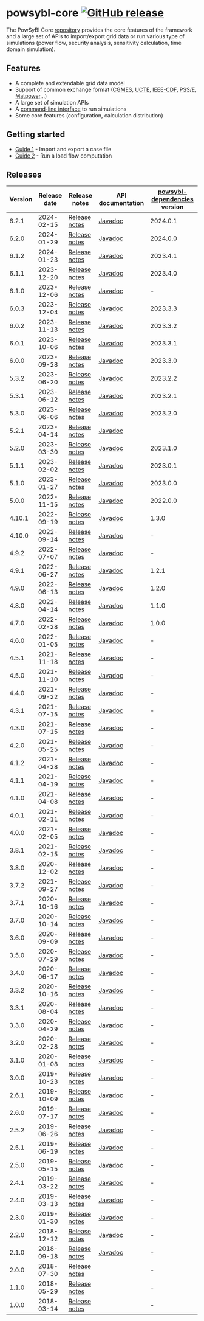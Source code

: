 # powsybl-core [![GitHub release](https://img.shields.io/github/release/powsybl/powsybl-core.svg?sort=semver)](https://github.com/powsybl/powsybl-core/releases/)
The PowSyBl Core [repository](https://github.com/powsybl/powsybl-core) provides the core features of the framework and a large set of APIs to import/export grid data or run various type of simulations (power flow, security analysis, sensitivity calculation, time domain simulation).  

## Features

- A complete and extendable grid data model
- Support of common exchange format ([CGMES](../../grid/formats/cim-cgmes.md), [UCTE](../../grid/formats/ucte-def.md), [IEEE-CDF](../../grid/formats/ieee-cdf.md), [PSS/E](../../grid/formats/psse.md), [Matpower](../../grid/formats/matpower.md)...)
- A large set of simulation APIs
- A [command-line interface](../../user/itools) to run simulations
- Some core features (configuration, calculation distribution)

## Getting started

- [Guide 1]() - Import and export a case file
- [Guide 2]() - Run a load flow computation

## Releases

| Version | Release date | Release notes                                                                 | API documentation                                                            | [powsybl-dependencies](https://github.com/powsybl/powsybl-dependencies) version |
|---------|--------------|-------------------------------------------------------------------------------|------------------------------------------------------------------------------|---------------------------------------------------------------------------------|
| 6.2.1   | 2024-02-15   | [Release notes](https://github.com/powsybl/powsybl-core/releases/tag/v6.2.1)  | [Javadoc](https://javadoc.io/doc/com.powsybl/powsybl-core/6.2.1/index.html)  | 2024.0.1                                                                        |
| 6.2.0   | 2024-01-29   | [Release notes](https://github.com/powsybl/powsybl-core/releases/tag/v6.2.0)  | [Javadoc](https://javadoc.io/doc/com.powsybl/powsybl-core/6.2.0/index.html)  | 2024.0.0                                                                        |
| 6.1.2   | 2024-01-23   | [Release notes](https://github.com/powsybl/powsybl-core/releases/tag/v6.1.2)  | [Javadoc](https://javadoc.io/doc/com.powsybl/powsybl-core/6.1.2/index.html)  | 2023.4.1                                                                        |
| 6.1.1   | 2023-12-20   | [Release notes](https://github.com/powsybl/powsybl-core/releases/tag/v6.1.1)  | [Javadoc](https://javadoc.io/doc/com.powsybl/powsybl-core/6.1.1/index.html)  | 2023.4.0                                                                        |
| 6.1.0   | 2023-12-06   | [Release notes](https://github.com/powsybl/powsybl-core/releases/tag/v6.1.0)  | [Javadoc](https://javadoc.io/doc/com.powsybl/powsybl-core/6.1.0/index.html)  | -                                                                               |
| 6.0.3   | 2023-12-04   | [Release notes](https://github.com/powsybl/powsybl-core/releases/tag/v6.0.3)  | [Javadoc](https://javadoc.io/doc/com.powsybl/powsybl-core/6.0.3/index.html)  | 2023.3.3                                                                        |
| 6.0.2   | 2023-11-13   | [Release notes](https://github.com/powsybl/powsybl-core/releases/tag/v6.0.2)  | [Javadoc](https://javadoc.io/doc/com.powsybl/powsybl-core/6.0.2/index.html)  | 2023.3.2                                                                        |
| 6.0.1   | 2023-10-06   | [Release notes](https://github.com/powsybl/powsybl-core/releases/tag/v6.0.1)  | [Javadoc](https://javadoc.io/doc/com.powsybl/powsybl-core/6.0.1/index.html)  | 2023.3.1                                                                        |
| 6.0.0   | 2023-09-28   | [Release notes](https://github.com/powsybl/powsybl-core/releases/tag/v6.0.0)  | [Javadoc](https://javadoc.io/doc/com.powsybl/powsybl-core/6.0.0/index.html)  | 2023.3.0                                                                        |
| 5.3.2   | 2023-06-20   | [Release notes](https://github.com/powsybl/powsybl-core/releases/tag/v5.3.2)  | [Javadoc](https://javadoc.io/doc/com.powsybl/powsybl-core/5.3.2/index.html)  | 2023.2.2                                                                        |
| 5.3.1   | 2023-06-12   | [Release notes](https://github.com/powsybl/powsybl-core/releases/tag/v5.3.1)  | [Javadoc](https://javadoc.io/doc/com.powsybl/powsybl-core/5.3.1/index.html)  | 2023.2.1                                                                        |
| 5.3.0   | 2023-06-06   | [Release notes](https://github.com/powsybl/powsybl-core/releases/tag/v5.3.0)  | [Javadoc](https://javadoc.io/doc/com.powsybl/powsybl-core/5.3.0/index.html)  | 2023.2.0                                                                        |
| 5.2.1   | 2023-04-14   | [Release notes](https://github.com/powsybl/powsybl-core/releases/tag/v5.2.1)  | [Javadoc](https://javadoc.io/doc/com.powsybl/powsybl-core/5.2.1/index.html)  |                                                                                 |
| 5.2.0   | 2023-03-30   | [Release notes](https://github.com/powsybl/powsybl-core/releases/tag/v5.2.0)  | [Javadoc](https://javadoc.io/doc/com.powsybl/powsybl-core/5.2.0/index.html)  | 2023.1.0                                                                        |
| 5.1.1   | 2023-02-02   | [Release notes](https://github.com/powsybl/powsybl-core/releases/tag/v5.1.1)  | [Javadoc](https://javadoc.io/doc/com.powsybl/powsybl-core/5.1.1/index.html)  | 2023.0.1                                                                        |
| 5.1.0   | 2023-01-27   | [Release notes](https://github.com/powsybl/powsybl-core/releases/tag/v5.1.0)  | [Javadoc](https://javadoc.io/doc/com.powsybl/powsybl-core/5.1.0/index.html)  | 2023.0.0                                                                        |
| 5.0.0   | 2022-11-15   | [Release notes](https://github.com/powsybl/powsybl-core/releases/tag/v5.0.0)  | [Javadoc](https://javadoc.io/doc/com.powsybl/powsybl-core/5.0.0/index.html)  | 2022.0.0                                                                        |
| 4.10.1  | 2022-09-19   | [Release notes](https://github.com/powsybl/powsybl-core/releases/tag/v4.10.1) | [Javadoc](https://javadoc.io/doc/com.powsybl/powsybl-core/4.10.1/index.html) | 1.3.0                                                                           |
| 4.10.0  | 2022-09-14   | [Release notes](https://github.com/powsybl/powsybl-core/releases/tag/v4.10.0) | [Javadoc](https://javadoc.io/doc/com.powsybl/powsybl-core/4.10.0/index.html) | -                                                                               |
| 4.9.2   | 2022-07-07   | [Release notes](https://github.com/powsybl/powsybl-core/releases/tag/v4.9.2)  | [Javadoc](https://javadoc.io/doc/com.powsybl/powsybl-core/4.9.2/index.html)  | -                                                                               |
| 4.9.1   | 2022-06-27   | [Release notes](https://github.com/powsybl/powsybl-core/releases/tag/v4.9.1)  | [Javadoc](https://javadoc.io/doc/com.powsybl/powsybl-core/4.9.1/index.html)  | 1.2.1                                                                           |
| 4.9.0   | 2022-06-13   | [Release notes](https://github.com/powsybl/powsybl-core/releases/tag/v4.9.0)  | [Javadoc](https://javadoc.io/doc/com.powsybl/powsybl-core/4.9.0/index.html)  | 1.2.0                                                                           |
| 4.8.0   | 2022-04-14   | [Release notes](https://github.com/powsybl/powsybl-core/releases/tag/v4.8.0)  | [Javadoc](https://javadoc.io/doc/com.powsybl/powsybl-core/4.8.0/index.html)  | 1.1.0                                                                           |
| 4.7.0   | 2022-02-28   | [Release notes](https://github.com/powsybl/powsybl-core/releases/tag/v4.7.0)  | [Javadoc](https://javadoc.io/doc/com.powsybl/powsybl-core/4.7.0/index.html)  | 1.0.0                                                                           |
| 4.6.0   | 2022-01-05   | [Release notes](https://github.com/powsybl/powsybl-core/releases/tag/v4.6.0)  | [Javadoc](https://javadoc.io/doc/com.powsybl/powsybl-core/4.6.0/index.html)  | -                                                                               |
| 4.5.1   | 2021-11-18   | [Release notes](https://github.com/powsybl/powsybl-core/releases/tag/v4.5.1)  | [Javadoc](https://javadoc.io/doc/com.powsybl/powsybl-core/4.5.1/index.html)  | -                                                                               |
| 4.5.0   | 2021-11-10   | [Release notes](https://github.com/powsybl/powsybl-core/releases/tag/v4.5.0)  | [Javadoc](https://javadoc.io/doc/com.powsybl/powsybl-core/4.5.0/index.html)  | -                                                                               |
| 4.4.0   | 2021-09-22   | [Release notes](https://github.com/powsybl/powsybl-core/releases/tag/v4.4.0)  | [Javadoc](https://javadoc.io/doc/com.powsybl/powsybl-core/4.4.0/index.html)  | -                                                                               |
| 4.3.1   | 2021-07-15   | [Release notes](https://github.com/powsybl/powsybl-core/releases/tag/v4.3.1)  | [Javadoc](https://javadoc.io/doc/com.powsybl/powsybl-core/4.3.1/index.html)  | -                                                                               |
| 4.3.0   | 2021-07-15   | [Release notes](https://github.com/powsybl/powsybl-core/releases/tag/v4.3.0)  | [Javadoc](https://javadoc.io/doc/com.powsybl/powsybl-core/4.3.0/index.html)  | -                                                                               |
| 4.2.0   | 2021-05-25   | [Release notes](https://github.com/powsybl/powsybl-core/releases/tag/v4.2.0)  | [Javadoc](https://javadoc.io/doc/com.powsybl/powsybl-core/4.2.0/index.html)  | -                                                                               |
| 4.1.2   | 2021-04-28   | [Release notes](https://github.com/powsybl/powsybl-core/releases/tag/v4.1.2)  | [Javadoc](https://javadoc.io/doc/com.powsybl/powsybl-core/4.1.2/index.html)  | -                                                                               |
| 4.1.1   | 2021-04-19   | [Release notes](https://github.com/powsybl/powsybl-core/releases/tag/v4.1.1)  | [Javadoc](https://javadoc.io/doc/com.powsybl/powsybl-core/4.1.1/index.html)  | -                                                                               |
| 4.1.0   | 2021-04-08   | [Release notes](https://github.com/powsybl/powsybl-core/releases/tag/v4.1.0)  | [Javadoc](https://javadoc.io/doc/com.powsybl/powsybl-core/4.1.0/index.html)  | -                                                                               |
| 4.0.1   | 2021-02-11   | [Release notes](https://github.com/powsybl/powsybl-core/releases/tag/v4.0.1)  | [Javadoc](https://javadoc.io/doc/com.powsybl/powsybl-core/4.0.1/index.html)  | -                                                                               |
| 4.0.0   | 2021-02-05   | [Release notes](https://github.com/powsybl/powsybl-core/releases/tag/v4.0.0)  | [Javadoc](https://javadoc.io/doc/com.powsybl/powsybl-core/4.0.0/index.html)  | -                                                                               |
| 3.8.1   | 2021-02-15   | [Release notes](https://github.com/powsybl/powsybl-core/releases/tag/v3.8.1)  | [Javadoc](https://javadoc.io/doc/com.powsybl/powsybl-core/3.8.1/index.html)  | -                                                                               |
| 3.8.0   | 2020-12-02   | [Release notes](https://github.com/powsybl/powsybl-core/releases/tag/v3.8.0)  | [Javadoc](https://javadoc.io/doc/com.powsybl/powsybl-core/3.8.0/index.html)  | -                                                                               |
| 3.7.2   | 2021-09-27   | [Release notes](https://github.com/powsybl/powsybl-core/releases/tag/v3.7.2)  | [Javadoc](https://javadoc.io/doc/com.powsybl/powsybl-core/3.7.2/index.html)  | -                                                                               |
| 3.7.1   | 2020-10-16   | [Release notes](https://github.com/powsybl/powsybl-core/releases/tag/v3.7.1)  | [Javadoc](https://javadoc.io/doc/com.powsybl/powsybl-core/3.7.1/index.html)  | -                                                                               |
| 3.7.0   | 2020-10-14   | [Release notes](https://github.com/powsybl/powsybl-core/releases/tag/v3.7.0)  | [Javadoc](https://javadoc.io/doc/com.powsybl/powsybl-core/3.7.0/index.html)  | -                                                                               |
| 3.6.0   | 2020-09-09   | [Release notes](https://github.com/powsybl/powsybl-core/releases/tag/v3.6.0)  | [Javadoc](https://javadoc.io/doc/com.powsybl/powsybl-core/3.6.0/index.html)  | -                                                                               |
| 3.5.0   | 2020-07-29   | [Release notes](https://github.com/powsybl/powsybl-core/releases/tag/v3.5.0)  | [Javadoc](https://javadoc.io/doc/com.powsybl/powsybl-core/3.5.0/index.html)  | -                                                                               |
| 3.4.0   | 2020-06-17   | [Release notes](https://github.com/powsybl/powsybl-core/releases/tag/v3.4.0)  | [Javadoc](https://javadoc.io/doc/com.powsybl/powsybl-core/3.4.0/index.html)  | -                                                                               |
| 3.3.2   | 2020-10-16   | [Release notes](https://github.com/powsybl/powsybl-core/releases/tag/v3.3.2)  | [Javadoc](https://javadoc.io/doc/com.powsybl/powsybl-core/3.3.2/index.html)  | -                                                                               |
| 3.3.1   | 2020-08-04   | [Release notes](https://github.com/powsybl/powsybl-core/releases/tag/v3.3.1)  | [Javadoc](https://javadoc.io/doc/com.powsybl/powsybl-core/3.3.1/index.html)  | -                                                                               |
| 3.3.0   | 2020-04-29   | [Release notes](https://github.com/powsybl/powsybl-core/releases/tag/v3.3.0)  | [Javadoc](https://javadoc.io/doc/com.powsybl/powsybl-core/3.3.0/index.html)  | -                                                                               |
| 3.2.0   | 2020-02-28   | [Release notes](https://github.com/powsybl/powsybl-core/releases/tag/v3.2.0)  | [Javadoc](https://javadoc.io/doc/com.powsybl/powsybl-core/3.2.0/index.html)  | -                                                                               |
| 3.1.0   | 2020-01-08   | [Release notes](https://github.com/powsybl/powsybl-core/releases/tag/v3.1.0)  | [Javadoc](https://javadoc.io/doc/com.powsybl/powsybl-core/3.1.0/index.html)  | -                                                                               |
| 3.0.0   | 2019-10-23   | [Release notes](https://github.com/powsybl/powsybl-core/releases/tag/v3.0.0)  | [Javadoc](https://javadoc.io/doc/com.powsybl/powsybl-core/3.0.0/index.html)  | -                                                                               |
| 2.6.1   | 2019-10-09   | [Release notes](https://github.com/powsybl/powsybl-core/releases/tag/v2.6.1)  | [Javadoc](https://javadoc.io/doc/com.powsybl/powsybl-core/2.6.1/index.html)  | -                                                                               |
| 2.6.0   | 2019-07-17   | [Release notes](https://github.com/powsybl/powsybl-core/releases/tag/v2.6.0)  | [Javadoc](https://javadoc.io/doc/com.powsybl/powsybl-core/2.6.0/index.html)  | -                                                                               |
| 2.5.2   | 2019-06-26   | [Release notes](https://github.com/powsybl/powsybl-core/releases/tag/v2.5.2)  | [Javadoc](https://javadoc.io/doc/com.powsybl/powsybl-core/2.5.2/index.html)  | -                                                                               |
| 2.5.1   | 2019-06-19   | [Release notes](https://github.com/powsybl/powsybl-core/releases/tag/v2.5.1)  | [Javadoc](https://javadoc.io/doc/com.powsybl/powsybl-core/2.5.1/index.html)  | -                                                                               |
| 2.5.0   | 2019-05-15   | [Release notes](https://github.com/powsybl/powsybl-core/releases/tag/v2.5.0)  | [Javadoc](https://javadoc.io/doc/com.powsybl/powsybl-core/2.5.0/index.html)  | -                                                                               |
| 2.4.1   | 2019-03-22   | [Release notes](https://github.com/powsybl/powsybl-core/releases/tag/v2.4.1)  | [Javadoc](https://javadoc.io/doc/com.powsybl/powsybl-core/2.4.1/index.html)  | -                                                                               |
| 2.4.0   | 2019-03-13   | [Release notes](https://github.com/powsybl/powsybl-core/releases/tag/v2.4.0)  | [Javadoc](https://javadoc.io/doc/com.powsybl/powsybl-core/2.4.0/index.html)  | -                                                                               |
| 2.3.0   | 2019-01-30   | [Release notes](https://github.com/powsybl/powsybl-core/releases/tag/v2.3.0)  | [Javadoc](https://javadoc.io/doc/com.powsybl/powsybl-core/2.3.0/index.html)  | -                                                                               |
| 2.2.0   | 2018-12-12   | [Release notes](https://github.com/powsybl/powsybl-core/releases/tag/v2.2.0)  | [Javadoc](https://javadoc.io/doc/com.powsybl/powsybl-core/2.2.0/index.html)  | -                                                                               |
| 2.1.0   | 2018-09-18   | [Release notes](https://github.com/powsybl/powsybl-core/releases/tag/v2.1.0)  | [Javadoc](https://javadoc.io/doc/com.powsybl/powsybl-core/2.1.0/index.html)  | -                                                                               |
| 2.0.0   | 2018-07-30   | [Release notes](https://github.com/powsybl/powsybl-core/releases/tag/v2.0.0)  |                                                                              | -                                                                               |
| 1.1.0   | 2018-05-29   | [Release notes](https://github.com/powsybl/powsybl-core/releases/tag/v1.1.0)  |                                                                              | -                                                                               |
| 1.0.0   | 2018-03-14   | [Release notes](https://github.com/powsybl/powsybl-core/releases/tag/v1.0.0)  |                                                                              | -                                                                               |
